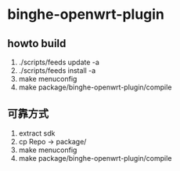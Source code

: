 # binghe-openwrt-plugin

## howto build
1. ./scripts/feeds update -a
2. ./scripts/feeds install -a
3. make menuconfig
4. make package/binghe-openwrt-plugin/compile

## 可靠方式
1. extract sdk
2. cp Repo -> package/
3. make menuconfig
4. make package/binghe-openwrt-plugin/compile
